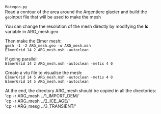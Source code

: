 `Makegeo.py`<br>
Read a contour of the area around the Argentiere glacier and build the `geo`input file that will be used to make the mesh

You can change the resolution of the mesh directly by modifying the **lc** variable in ARG_mesh.geo

Then make the Elmer mesh:<br>
`gmsh -1 -2 ARG_mesh.geo -o ARG_mesh.msh`<br>
`ElmerGrid 14 2 ARG_mesh.msh -autoclean`<br> 

If going parallel:<br>
`ElmerGrid 14 2 ARG_mesh.msh -autoclean -metis 4 0`<br> 

Create a vtu file to visualise the mesh:<br>
`ElmerGrid 14 5 ARG_mesh.msh -autoclean -metis 4 0`<br>
`ElmerGrid 14 5 ARG_mesh.msh -autoclean`<br>

At the end, the directory ARG_mesh should be copied in all the directories:<br>
'cp -r ARG_mesh ../1_IMPORT_DEM/'<br>
'cp -r ARG_mesh ../2_ICE_AGE/'<br>
'cp -r ARG_mesg ../3_TRANSIENT/'<br>



